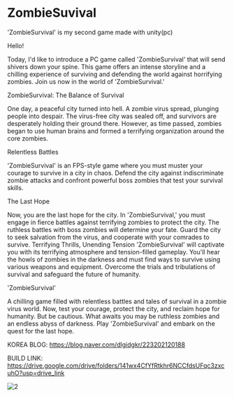 # ZombieSuvival
'ZombieSurvival' is my second game made with unity(pc)

Hello!

Today, I'd like to introduce a PC game called 'ZombieSurvival' that will send shivers down your spine.
This game offers an intense storyline and a chilling experience of surviving and defending the world against horrifying zombies.
Join us now in the world of 'ZombieSurvival.'


ZombieSurvival: The Balance of Survival

One day, a peaceful city turned into hell.
A zombie virus spread, plunging people into despair.
The virus-free city was sealed off, and survivors are desperately holding their ground there.
However, as time passed, zombies began to use human brains and formed a terrifying organization around the core zombies.


Relentless Battles

'ZombieSurvival' is an FPS-style game where you must muster your courage to survive in a city in chaos.
Defend the city against indiscriminate zombie attacks and confront powerful boss zombies that test your survival skills.


The Last Hope

Now, you are the last hope for the city.
In 'ZombieSurvival,' you must engage in fierce battles against terrifying zombies to protect the city.
The ruthless battles with boss zombies will determine your fate. Guard the city to seek salvation from the virus, and cooperate with your comrades to survive.
Terrifying Thrills, Unending Tension
'ZombieSurvival' will captivate you with its terrifying atmosphere and tension-filled gameplay.
You'll hear the howls of zombies in the darkness and must find ways to survive using various weapons and equipment.
Overcome the trials and tribulations of survival and safeguard the future of humanity.


'ZombieSurvival'

A chilling game filled with relentless battles and tales of survival in a zombie virus world.
Now, test your courage, protect the city, and reclaim hope for humanity.
But be cautious. What awaits you may be ruthless zombies and an endless abyss of darkness.
Play 'ZombieSurvival' and embark on the quest for the last hope.


KOREA BLOG: https://blog.naver.com/dlgidgkr/223202120188

BUILD LINK: https://drive.google.com/drive/folders/141wx4CfYfRtkhr6NCCfdsUFqc3zxcuhO?usp=drive_link

![2](https://github.com/FineAp/ZombieSurvival/assets/143973266/1b737737-0f14-4c5e-9842-405a088ae7e7)
